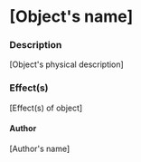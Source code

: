 # [Object's name]
### Description
[Object's physical description]

### Effect(s)
[Effect(s) of object]

#### Author
[Author's name]